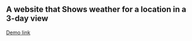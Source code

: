 ## A website that Shows weather for a location in a 3-day view

[Demo link](https://mdraafat.github.io/weather-app/)
